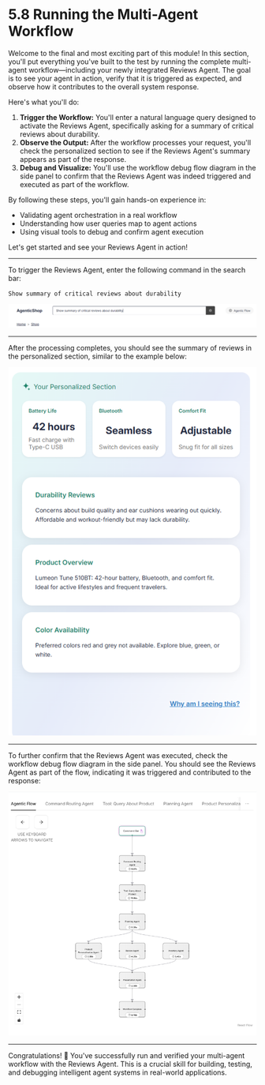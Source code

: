 # 5.8 Running the Multi-Agent Workflow

Welcome to the final and most exciting part of this module! In this section, you'll put everything you've built to the test by running the complete multi-agent workflow—including your newly integrated Reviews Agent. The goal is to see your agent in action, verify that it is triggered as expected, and observe how it contributes to the overall system response.

Here's what you'll do:

1. **Trigger the Workflow:** You'll enter a natural language query designed to activate the Reviews Agent, specifically asking for a summary of critical reviews about durability.
2. **Observe the Output:** After the workflow processes your request, you'll check the personalized section to see if the Reviews Agent's summary appears as part of the response.
3. **Debug and Visualize:** You'll use the workflow debug flow diagram in the side panel to confirm that the Reviews Agent was indeed triggered and executed as part of the workflow.

By following these steps, you'll gain hands-on experience in:
- Validating agent orchestration in a real workflow
- Understanding how user queries map to agent actions
- Using visual tools to debug and confirm agent execution

Let's get started and see your Reviews Agent in action!

---

To trigger the Reviews Agent, enter the following command in the search bar:

```text
Show summary of critical reviews about durability
```

![Reviews Summary Command.](../img/reviews-search-query.png)

---

After the processing completes, you should see the summary of reviews in the personalized section, similar to the example below:

![Reviews Summary in Personalized Section.](../img/personalized-section-with-reviews-agent-response.png)

---

To further confirm that the Reviews Agent was executed, check the workflow debug flow diagram in the side panel. You should see the Reviews Agent as part of the flow, indicating it was triggered and contributed to the response:

![Workflow Debug Flow Diagram.](../img/reviews-agent-in-debug-flow-diagram.png)

---

Congratulations! 🎉 You've successfully run and verified your multi-agent workflow with the Reviews Agent. This is a crucial skill for building, testing, and debugging intelligent agent systems in real-world applications.

